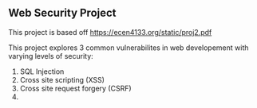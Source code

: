 ## Web Security Project

This project is based off https://ecen4133.org/static/proj2.pdf

This project explores 3 common vulnerabilites in web developement with varying levels of security:
1. SQL Injection
2. Cross site scripting (XSS)
3. Cross site request forgery (CSRF)
4. 

